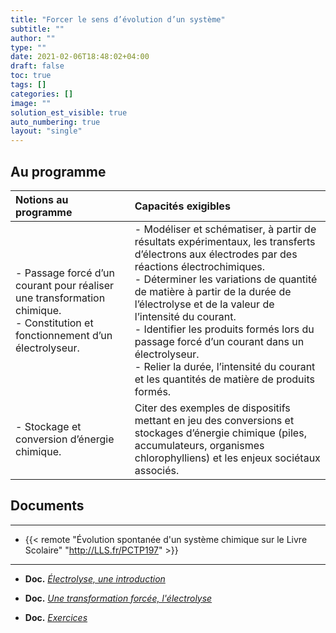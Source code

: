 ```yaml
---
title: "Forcer le sens d’évolution d’un système"
subtitle: ""
author: ""
type: ""
date: 2021-02-06T18:48:02+04:00
draft: false
toc: true
tags: []
categories: []
image: ""
solution_est_visible: true
auto_numbering: true
layout: "single"
---
```


## Au programme

| Notions au programme | Capacités exigibles |
| :---- | :---- |
| - Passage forcé d’un courant pour réaliser une transformation chimique.<br />- Constitution et fonctionnement d’un électrolyseur. | - Modéliser et schématiser, à partir de résultats expérimentaux, les transferts d’électrons aux électrodes par des réactions électrochimiques.<br />- Déterminer les variations de quantité de matière à partir de la durée de l’électrolyse et de la valeur de l’intensité du courant.<br />- Identifier les produits formés lors du passage forcé d’un courant dans un électrolyseur.<br />- Relier la durée, l’intensité du courant et les quantités de matière de produits formés. |
| - Stockage et conversion d’énergie chimique. | Citer des exemples de dispositifs mettant en jeu des conversions et stockages d’énergie chimique (piles, accumulateurs, organismes chlorophylliens) et les enjeux sociétaux associés. |

## Documents

----

- {{< remote "Évolution spontanée d'un système chimique sur le Livre Scolaire" "<http://LLS.fr/PCTP197>" >}}

----

- **Doc.** [*Électrolyse, une introduction*](1-electrolyse-introduction)

- **Doc.** [*Une transformation forcée, l'électrolyse*](2-electrolyse-cours)

- **Doc.** [*Exercices*](3-annales)
